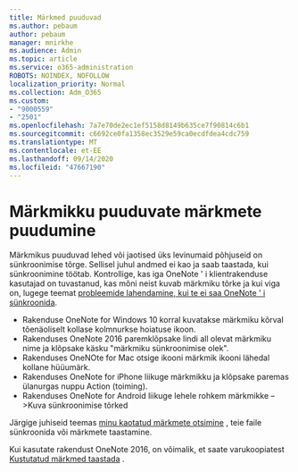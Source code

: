```yaml
---
title: Märkmed puuduvad
ms.author: pebaum
author: pebaum
manager: mnirkhe
ms.audience: Admin
ms.topic: article
ms.service: o365-administration
ROBOTS: NOINDEX, NOFOLLOW
localization_priority: Normal
ms.collection: Adm_O365
ms.custom:
- "9000559"
- "2501"
ms.openlocfilehash: 7a7e70de2ec1ef5158d8149b635ce7f90814c6b1
ms.sourcegitcommit: c6692ce0fa1358ec3529e59ca0ecdfdea4cdc759
ms.translationtype: MT
ms.contentlocale: et-EE
ms.lasthandoff: 09/14/2020
ms.locfileid: "47667190"
---
```

# <a name="missing-notes-in-notebook"></a>Märkmikku puuduvate märkmete puudumine

Märkmikus puuduvad lehed või jaotised üks levinumaid põhjuseid on sünkroonimise tõrge. Sellisel juhul andmed ei kao ja saab taastada, kui sünkroonimine töötab. Kontrollige, kas iga OneNote ' i klientrakenduse kasutajad on tuvastanud, kas mõni neist kuvab märkmiku tõrke ja kui viga on, lugege teemat [probleemide lahendamine, kui te ei saa OneNote ' i sünkroonida](https://support.office.com/article/299495ef-66d1-448f-90c1-b785a6968d45).

- Rakenduse OneNote for Windows 10 korral kuvatakse märkmiku kõrval tõenäoliselt kollase kolmnurkse hoiatuse ikoon.
- Rakenduses OneNote 2016 paremklõpsake lindi all olevat märkmiku nime ja klõpsake käsku "märkmiku sünkroonimise olek".
- Rakenduses OneNOte for Mac otsige ikooni märkmik ikooni lähedal kollane hüüumärk.
- Rakenduses OneNote for iPhone liikuge märkmikku ja klõpsake paremas ülanurgas nuppu Action (toiming).
- Rakenduses OneNote for Android liikuge lehele rohkem märkmikke – >Kuva sünkroonimise tõrked

Järgige juhiseid teemas [minu kaotatud märkmete otsimine](https://support.office.com/article/32cb2bd7-afe7-44d2-a711-398a88421287) , teie faile sünkroonida või märkmete taastamine.

Kui kasutate rakendust OneNote 2016, on võimalik, et saate varukoopiatest [Kustutatud märkmed taastada](https://support.office.com/article/32ed1036-74fd-4c21-bc28-033a486e6b14) .